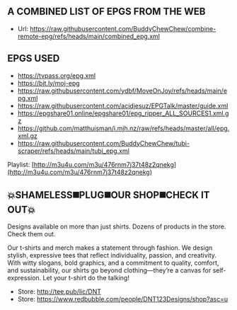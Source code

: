 ## A COMBINED LIST OF EPGS FROM THE WEB 
- Url: https://raw.githubusercontent.com/BuddyChewChew/combine-remote-epg/refs/heads/main/combined_epg.xml

## EPGS USED
- https://tvpass.org/epg.xml
- https://bit.ly/moj-epg
- https://raw.githubusercontent.com/ydbf/MoveOnJoy/refs/heads/main/epg.xml
- https://raw.githubusercontent.com/acidjesuz/EPGTalk/master/guide.xml
- https://epgshare01.online/epgshare01/epg_ripper_ALL_SOURCES1.xml.gz
- https://github.com/matthuisman/i.mjh.nz/raw/refs/heads/master/all/epg.xml.gz
- https://raw.githubusercontent.com/BuddyChewChew/tubi-scraper/refs/heads/main/tubi_epg.xml

    
Playlist: [http://m3u4u.com/m3u/476rnm7j37t48z2qnekg](http://m3u4u.com/m3u/476rnm7j37t48z2qnekg)


## 💥SHAMELESS◼️PLUG◼️OUR SHOP◼️CHECK IT OUT💥
Designs available on more than just shirts. Dozens of products in the store. Check them out.
>
Our t-shirts and merch makes a statement through fashion. We design stylish, expressive tees that reflect individuality, passion, and creativity. With witty slogans, bold graphics, and a commitment to quality, comfort, and sustainability, our shirts go beyond clothing—they’re a canvas for self-expression. Let your t-shirt do the talking!
- Store: http://tee.pub/lic/DNT
- Store: https://www.redbubble.com/people/DNT123Designs/shop?asc=u
